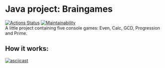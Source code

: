 # Java project: Braingames
[![Actions Status](https://github.com/victor-shub/java-project-61/actions/workflows/hexlet-check.yml/badge.svg)](https://github.com/victor-shub/java-project-61/actions)
[![Maintainability](https://api.codeclimate.com/v1/badges/847ac342da3bff6fc776/maintainability)](https://codeclimate.com/github/victor-shub/java-project-61/maintainability)  
A little project containing five console games: Even, Calc, GCD, Progression and Prime. 
## How it works:
[![asciicast](https://asciinema.org/a/Q98EYwmpZ9lI59tV4EcZp7kxo.svg)](https://asciinema.org/a/Q98EYwmpZ9lI59tV4EcZp7kxo)
